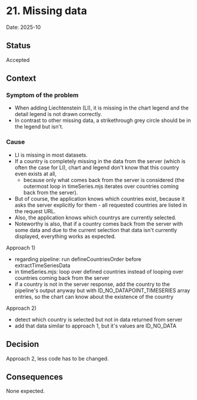 # 21. Missing data

Date: 2025-10

## Status

Accepted

## Context

### Symptom of the problem

- When adding Liechtenstein (LI), it is missing in the chart legend and the detail legend is not drawn correctly.
- In contrast to other missing data, a strikethrough grey circle should be in the legend but isn't.

### Cause

- LI is missing in most datasets.
- If a country is completely missing in the data from the server (which is often the case for LI), chart and legend don't know that this country even exists at all,
  - because only what comes back from the server is considered (the outermost loop in timeSeries.mjs iterates over countries coming back from the server).
- But of course, the application knows which countries exist, because it asks the server explicitly for them - all requested countries are listed in the request URL.
- Also, the application knows which countrys are currently selected.
- Noteworthy is also, that if a country comes back from the server with some data and due to the current selection that data isn't currently displayed, everything works as expected.


Approach 1)

- regarding pipeline: run defineCountriesOrder before extractTimeSeriesData
- in timeSeries.mjs: loop over defined countries instead of looping over countries coming back from the server
- if a country is not in the server response, add the country to the pipeline's output anyway but with ID_NO_DATAPOINT_TIMESERIES array entries, so the chart can know about the existence of the country

Approach 2)

- detect which country is selected but not in data returned from server
- add that data similar to approach 1, but it's values are ID_NO_DATA

## Decision

Approach 2, less code has to be changed.

## Consequences

None expected.